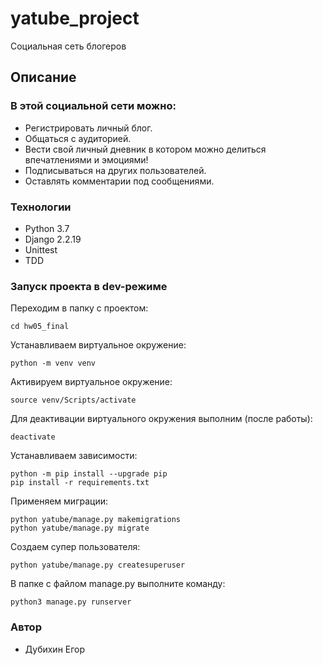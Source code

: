 # yatube_project
Социальная сеть блогеров
## Описание
### В этой социальной сети можно:
- Регистрировать личный блог.
- Общаться с аудиторией.
- Вести свой личный дневник в котором можно делиться впечатлениями и эмоциями!
- Подписываться на других пользователей.
- Оставлять комментарии под сообщениями.
### Технологии
- Python 3.7
- Django 2.2.19
- Unittest
- TDD
### Запуск проекта в dev-режиме

Переходим в папку с проектом:
```
cd hw05_final
```
Устанавливаем виртуальное окружение:
```
python -m venv venv
```
Активируем виртуальное окружение:
```
source venv/Scripts/activate
```
Для деактивации виртуального окружения выполним (после работы):
```
deactivate
```
Устанавливаем зависимости:
```
python -m pip install --upgrade pip
pip install -r requirements.txt
```
Применяем миграции:
```
python yatube/manage.py makemigrations
python yatube/manage.py migrate
```
Создаем супер пользователя:
```
python yatube/manage.py createsuperuser
```
В папке с файлом manage.py выполните команду:
```
python3 manage.py runserver
```
### Автор
- Дубихин Егор
